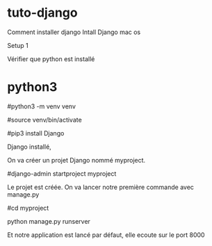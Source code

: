 # tuto-django
Comment installer django
Intall Django mac os

Setup 1

Vérifier que python est installé
# python3
>>

#python3 -m venv venv


#source venv/bin/activate


#pip3 install Django


Django installé,

On va créer un projet Django nommé myproject.

#django-admin startproject myproject

Le projet est créée. On va lancer notre première commande avec manage.py

#cd myproject

python manage.py runserver


Et notre application est lancé par défaut, elle ecoute sur le port 8000

